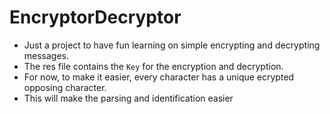 # EncryptorDecryptor

- Just a project to have fun learning on simple encrypting and decrypting messages.
- The res file contains the `Key` for the encryption and decryption.
- For now, to make it easier, every character has a unique ecrypted opposing character.
- This will make the parsing and identification easier